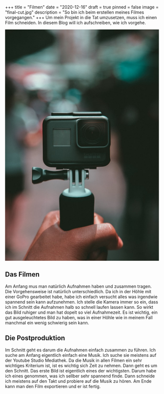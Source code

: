 +++
title = "Filmen"
date = "2020-12-16"
draft = true
pinned = false
image = "final-cut.jpg"
description = "So bin ich beim erstellen meines Filmes vorgegangen."
+++
Um mein Projekt in die Tat umzusetzen, muss ich einen Film schneiden. In diesem Blog will ich aufschreiben, wie ich vorgehe.

![](gopro.jpg)

## Das Filmen

Am Anfang mus man natürlich Aufnahmen haben und zusammen tragen. Die Vorgehensweise ist natürlich unterschiedlich. Da ich in der Höhle mit einer GoPro gearbeitet habe, habe ich einfach versucht alles was irgendwie spannend sein kann aufzunehmen. Ich stelle die Kamera immer so ein, dass ich im Schnitt die Aufnahmen halb so schnell laufen lassen kann. So wirkt das Bild ruhiger und man hat dopelt so viel Aufnahmezeit. Es ist wichtig, ein gut ausgeleuchtetes Bild zu haben, was in einer Höhle wie in meinem Fall manchmal ein wenig schwierig sein kann.

## Die Postproduktion 

Im Schnitt geht es darum die Aufnahmen einfach zusammen zu führen. Ich suche am Anfang eigentlich einfach eine Musik. Ich suche sie meistens auf der Youtube Studio Mediathek. Da die Musik in allen Filmen ein sehr wichtiges Kriterium ist, ist es wichtig sich Zeit zu nehmen. Dann geht es um den Schnitt. Das erste Bild ist eigentlich eines der wichtigsten. Darum habe ich eines genommen, was ich sellber sehr spannend finde. Dann schneide ich meistens auf den Takt und probiere auf die Musik zu hören. Am Ende kann man den Film exportieren und er ist fertig.